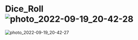 # Dice_Roll![photo_2022-09-19_20-42-28](https://user-images.githubusercontent.com/101552010/191051473-47846d7b-bced-40ac-820a-61dc19167b1f.jpg)
![photo_2022-09-19_20-42-27](https://user-images.githubusercontent.com/101552010/191051481-5b4a5e1a-ce94-4c5a-937c-5c9bd003af73.jpg)
